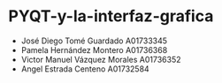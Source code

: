 # PYQT-y-la-interfaz-grafica
* José Diego Tomé Guardado A01733345 
* Pamela Hernández Montero A01736368 
* Victor Manuel Vázquez Morales A01736352
* Angel Estrada Centeno A01732584
